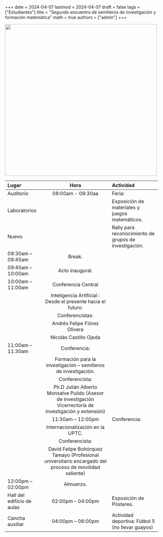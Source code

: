 +++
date      = 2024-04-07
lastmod   = 2024-04-07
draft     = false
tags      = ["Estudiantes"]
title     = "Segundo encuentro de semilleros de investigación y formación matemática"
math      = true
authors = ["admin"]
+++


<img src="https://matematicas.netlify.com/img/semilleros2024.jpeg"  width="500">

Lugar | Hora | Actividad
:------|:-----:|:--------------------------------
Auditorio|08:00am - 09:30aa  | Feria: 
Laboratorios|| Exposición de materiales y juegos matemáticos.
Nuevo || Rally para reconocimiento de grupos de investigación.
 | 09:30am – 09:45am | Break.
 | 09:45am – 10:00am | Acto inaugural.
 |10:00am – 11:00am | Conferencia Central
 | | Inteligencia Artificial : Desde el presente hacia el futuro.
 | | Conferencistas:
 | | Andrés Felipe Flórez Olivera
 | | Nicolás Castillo Ojeda
 | 11:00am –11:30am| Conferencia:
 | | Formación para la investigación – semilleros de investigación.
 | | Conferencista:
 | | Ph.D Julián Alberto Monsalve Pulido (Asesor de investigación Vicerrectoría de investigación y extensión)
 | | 11:30am – 12:00pm | Conferencia:
 | |Internacionalización en la UPTC.
 | | Conferencista:
 | | David Felipe Bohórquez Tamayo (Profesional universitario encargado del proceso de movilidad saliente)
 | 12:00pm – 02:00pm | Almuerzo.
Hall del edificio  de aulas | 02:00pm – 04:00pm| Exposición de Pósteres.
Cancha auxiliar| 04:00pm – 06:00pm | Actividad deportiva: Fútbol 5 (no llevar guayos)
